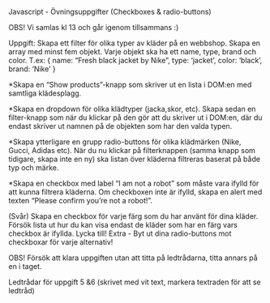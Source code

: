 Javascript - Övningsuppgifter (Checkboxes & radio-buttons) 

OBS! Vi samlas kl 13 och går igenom tillsammans :) 

Uppgift: Skapa ett filter för olika typer av kläder på en webbshop. 
Skapa en array med minst fem objekt. Varje objekt ska ha ett name, type, brand och color. T.ex: 
{ 
  name: “Fresh black jacket by Nike”, 
  type: ‘jacket’,
  color: ‘black’,
  brand: ‘Nike’
}

*Skapa en “Show products”-knapp som skriver ut en lista i DOM:en med samtliga klädesplagg.


*Skapa en dropdown för olika klädtyper (jacka,skor, etc). Skapa sedan en filter-knapp som när du klickar på den gör att  du skriver ut i DOM:en, där du endast skriver ut namnen på de objekten som har den valda typen.


*Skapa ytterligare en grupp radio-buttons för olika klädmärken (Nike, Gucci, Adidas etc). När du nu klickar på filterknappen (samma knapp som tidigare, skapa inte en ny) ska listan över kläderna filtreras baserat på både typ och märke.

*Skapa en checkbox med label “I am not a robot” som måste vara ifylld för att kunna filtrera kläderna. Om checkboxen inte är ifylld, skapa en alert med texten “Please confirm you’re not a robot!”.

(Svår) Skapa en checkbox för varje färg som du har använt för dina kläder. Försök lista ut hur du kan visa endast de kläder som har en färg vars checkbox är ifyllda. Lycka till!
Extra - Byt ut dina radio-buttons mot checkboxar för varje alternativ!



OBS! Försök att klara uppgiften utan att titta på ledtrådarna, titta annars på en i taget.

Ledtrådar för uppgift 5 &6 (skrivet med vit text, markera textraden för att se ledtråd)
